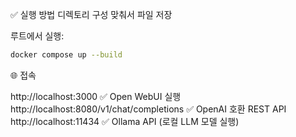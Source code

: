✅ 실행 방법
디렉토리 구성 맞춰서 파일 저장

루트에서 실행:

```bash
docker compose up --build
```

🌐 접속


http://localhost:3000	✅ Open WebUI 실행
http://localhost:8080/v1/chat/completions	✅ OpenAI 호환 REST API
http://localhost:11434	✅ Ollama API (로컬 LLM 모델 실행)

